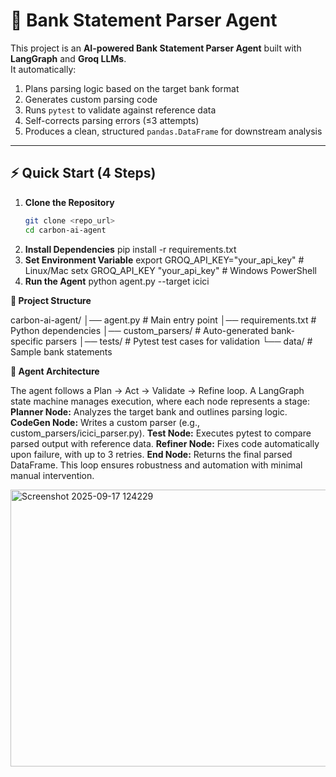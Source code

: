 # 🏦 Bank Statement Parser Agent

This project is an **AI-powered Bank Statement Parser Agent** built with **LangGraph** and **Groq LLMs**.  
It automatically:
1. Plans parsing logic based on the target bank format  
2. Generates custom parsing code  
3. Runs `pytest` to validate against reference data  
4. Self-corrects parsing errors (≤3 attempts)  
5. Produces a clean, structured `pandas.DataFrame` for downstream analysis  

---

## ⚡ Quick Start (4 Steps)

1. **Clone the Repository**
   ```bash
   git clone <repo_url>
   cd carbon-ai-agent
2. **Install Dependencies**
   pip install -r requirements.txt
3. **Set Environment Variable**
   export GROQ_API_KEY="your_api_key"   # Linux/Mac
   setx GROQ_API_KEY "your_api_key"     # Windows PowerShell
4. **Run the Agent**
   python agent.py --target icici


**📂 Project Structure**

  carbon-ai-agent/
│── agent.py              # Main entry point
│── requirements.txt      # Python dependencies
│── custom_parsers/       # Auto-generated bank-specific parsers
│── tests/                # Pytest test cases for validation
└── data/                 # Sample bank statements


**🧭 Agent Architecture**

The agent follows a Plan → Act → Validate → Refine loop. A LangGraph state machine manages execution, where each node represents a stage:
  **Planner Node:** Analyzes the target bank and outlines parsing logic.
  **CodeGen Node:** Writes a custom parser (e.g., custom_parsers/icici_parser.py).
  **Test Node:** Executes pytest to compare parsed output with reference data.
  **Refiner Node:** Fixes code automatically upon failure, with up to 3 retries.
 **End Node:** Returns the final parsed DataFrame.
This loop ensures robustness and automation with minimal manual intervention.




<img width="906" height="443" alt="Screenshot 2025-09-17 124229" src="https://github.com/user-attachments/assets/6afca942-4eea-4cb7-b0af-002f738f6535" />

  
